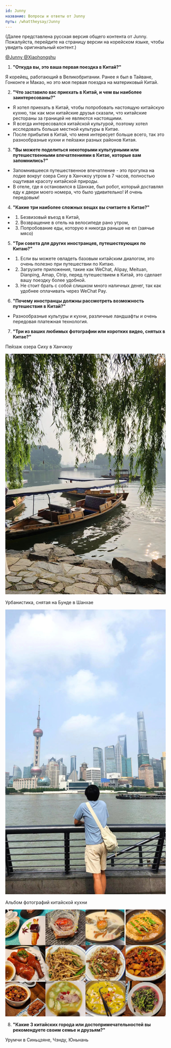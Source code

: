 ```yaml
---
id: Junny
название: Вопросы и ответы от Junny
путь: /whattheysay/Junny
---
```


(Далее представлена русская версия общего контента от Junny. Пожалуйста, перейдите на страницу версии на корейском языке, чтобы увидеть оригинальный контент.)

[@Junny @Xiaohongshu](https://www.xiaohongshu.com/user/profile/62e52759000000001e01c35d)

1. **"Откуда вы, это ваша первая поездка в Китай?"**

Я корейец, работающий в Великобритании. Ранее я был в Тайване, Гонконге и Макао, но это моя первая поездка на материковый Китай.

2. **"Что заставило вас приехать в Китай, и чем вы наиболее заинтересованы?"**

- Я хотел приехать в Китай, чтобы попробовать настоящую китайскую кухню, так как мои китайские друзья сказали, что китайские рестораны за границей не являются настоящими.
- Я всегда интересовался китайской культурой, поэтому хотел исследовать больше местной культуры в Китае.
- После прибытия в Китай, что меня интересует больше всего, так это разнообразные кухни и пейзажи разных районов Китая.

3. **"Вы можете поделиться некоторыми культурными или путешественными впечатлениями в Китае, которые вам запомнились?"**

- Запомнившееся путешественное впечатление - это прогулка на лодке вокруг озера Сиху в Ханчжоу утром в 7 часов, полностью ощутивая красоту китайской природы.
- В отеле, где я остановился в Шанхае, был робот, который доставлял еду к двери моего номера, что было удивительно! И очень передовым!

4. **"Какие три наиболее сложных вещах вы считаете в Китае?"**

- 1) Безвизовый въезд в Китай,
- 2) Возвращение в отель на велосипеде рано утром,
- 3) Попробование еды, которую я никогда раньше не ел (заячье мясо)

5. **"Три совета для других иностранцев, путешествующих по Китаю?"**

- 1) Если вы можете овладеть базовым китайским диалогом, это очень полезно при путешествии по Китаю.
- 2) Загрузите приложения, такие как WeChat, Alipay, Meituan, Dianping, Amap, Ctrip, перед путешествием в Китай, это сделает вашу поездку более удобной.
- 3) Не стоит брать с собой слишком много наличных денег, так как удобнее оплачивать через WeChat Pay.

6. **"Почему иностранцы должны рассмотреть возможность путешествия в Китай?"**

- Разнообразные культуры и кухни, различные ландшафты и очень передовая платежная технология.

7. **"Три из ваших любимых фотографии или коротких видео, снятых в Китае?"**

Пейзаж озера Сиху в Ханчжоу

![Junny-1](./img/Junny/Junny_1.jpg)

Урбанистика, снятая на Бунде в Шанхае

![Junny-2](./img/Junny/junny_2.jpg)

Альбом фотографий китайской кухни

![Junny-3](./img/Junny/junny_3.jpg)

8. **"Какие 3 китайских города или достопримечательностей вы рекомендуете своим семье и друзьям?"**

Урумчи в Синьцзяне, Чэнду, Юньнань